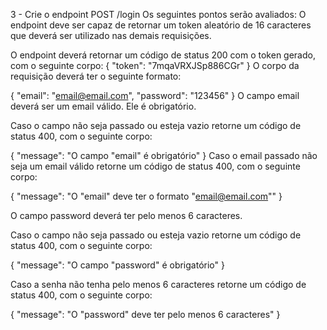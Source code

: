 3 - Crie o endpoint POST /login
Os seguintes pontos serão avaliados:
O endpoint deve ser capaz de retornar um token aleatório de 16 caracteres que deverá ser utilizado nas demais requisições.

O endpoint deverá retornar um código de status 200 com o token gerado, com o seguinte corpo:
{
  "token": "7mqaVRXJSp886CGr"
}
O corpo da requisição deverá ter o seguinte formato:

{
  "email": "email@email.com",
  "password": "123456"
}
O campo email deverá ser um email válido. Ele é obrigatório.

Caso o campo não seja passado ou esteja vazio retorne um código de status 400, com o seguinte corpo:

{
  "message": "O campo \"email\" é obrigatório"
}
Caso o email passado não seja um email válido retorne um código de status 400, com o seguinte corpo:

{
  "message": "O \"email\" deve ter o formato \"email@email.com\""
}

O campo password deverá ter pelo menos 6 caracteres.

Caso o campo não seja passado ou esteja vazio retorne um código de status 400, com o seguinte corpo:

{
  "message": "O campo \"password\" é obrigatório"
}

Caso a senha não tenha pelo menos 6 caracteres retorne um código de status 400, com o seguinte corpo:

{
  "message": "O \"password\" deve ter pelo menos 6 caracteres"
}